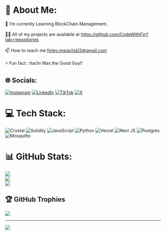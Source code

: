 # 💫 About Me:
🌱 I’m currently Learning BlockChain Management..<br><br>👨‍💻 All of my projects are available at https://github.com/CodeWithFin?tab=repositories<br><br>📫 How to reach me finley.mwachia12@gmail.com<br><br>⚡ Fun fact : Itachi Was the Good Guy!!


## 🌐 Socials:
[![Instagram](https://img.shields.io/badge/Instagram-%23E4405F.svg?logo=Instagram&logoColor=white)](https://instagram.com/_fin.ley__) [![LinkedIn](https://img.shields.io/badge/LinkedIn-%230077B5.svg?logo=linkedin&logoColor=white)](https://linkedin.com/in/finley-mwachia) [![TikTok](https://img.shields.io/badge/TikTok-%23000000.svg?logo=TikTok&logoColor=white)](https://tiktok.com/@naderr__) [![X](https://img.shields.io/badge/X-black.svg?logo=X&logoColor=white)](https://x.com/pafamy) 

# 💻 Tech Stack:
![Crystal](https://img.shields.io/badge/crystal-%23000000.svg?style=for-the-badge&logo=crystal&logoColor=white) ![Solidity](https://img.shields.io/badge/Solidity-%23363636.svg?style=for-the-badge&logo=solidity&logoColor=white) ![JavaScript](https://img.shields.io/badge/javascript-%23323330.svg?style=for-the-badge&logo=javascript&logoColor=%23F7DF1E) ![Python](https://img.shields.io/badge/python-3670A0?style=for-the-badge&logo=python&logoColor=ffdd54) ![Vercel](https://img.shields.io/badge/vercel-%23000000.svg?style=for-the-badge&logo=vercel&logoColor=white) ![Next JS](https://img.shields.io/badge/Next-black?style=for-the-badge&logo=next.js&logoColor=white) ![Postgres](https://img.shields.io/badge/postgres-%23316192.svg?style=for-the-badge&logo=postgresql&logoColor=white) ![Mosquitto](https://img.shields.io/badge/mosquitto-%233C5280.svg?style=for-the-badge&logo=eclipsemosquitto&logoColor=white)
# 📊 GitHub Stats:
![](https://github-readme-stats.vercel.app/api?username=CodeWithFin&theme=graywhite&hide_border=false&include_all_commits=false&count_private=false)<br/>
![](https://github-readme-streak-stats.herokuapp.com/?user=CodeWithFin&theme=graywhite&hide_border=false)<br/>
![](https://github-readme-stats.vercel.app/api/top-langs/?username=CodeWithFin&theme=graywhite&hide_border=false&include_all_commits=false&count_private=false&layout=compact)

## 🏆 GitHub Trophies
![](https://github-profile-trophy.vercel.app/?username=CodeWithFin&theme=graywhite&no-frame=false&no-bg=true&margin-w=4)

---
[![](https://visitcount.itsvg.in/api?id=CodeWithFin&icon=0&color=0)](https://visitcount.itsvg.in)

<!-- Proudly created with GPRM ( https://gprm.itsvg.in ) -->

